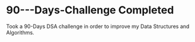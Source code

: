 # 90---Days-Challenge Completed
Took a 90-Days DSA challenge in order to improve my Data Structures and Algorithms.

